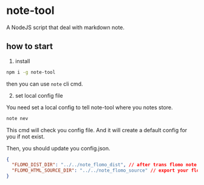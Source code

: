 # note-tool

A NodeJS script that deal with markdown note.

## how to start

1. install

```bash
npm i -g note-tool
```

then you can use `note` cli cmd.

2. set local config file

You need set a local config to tell note-tool where you notes store.

```bash
note nev
```

This cmd will check you config file.
And it will create a default config for you if not exist.

Then, you should update you config.json.

```json
{
  "FLOMO_DIST_DIR": "../../note_flomo_dist", // after trans flomo note to markdown, they are stored here
  "FLOMO_HTML_SOURCE_DIR": "../../note_flomo_source" // export your flomo html-style notes to here
}
```
